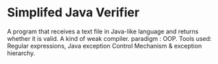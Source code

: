 # Simplifed Java Verifier
 A program that receives a text file in Java-like language and returns whether it is valid. 
 A kind of weak compiler. paradigm : OOP.
 Tools used: Regular expressions, Java exception Control Mechanism & exception hierarchy.
